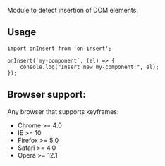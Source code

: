 Module to detect insertion of DOM elements.

## Usage
```javscript
import onInsert from 'on-insert';

onInsert(`my-component`, (el) => {
	console.log("Insert new my-component:", el);
});
```

## Browser support:
Any browser that supports keyframes:

- Chrome >= 4.0
- IE >= 10
- Firefox >= 5.0
- Safari >= 4.0
- Opera >= 12.1
